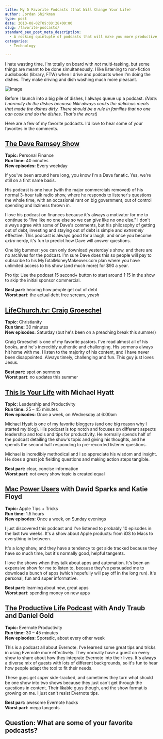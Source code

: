 ```yaml
---
title: My 5 Favorite Podcasts (that Will Change Your Life)
author: Jordan Shirkman
type: post
date: 2013-08-02T09:00:28+00:00
slug: /favorite-podcasts/
standard_seo_post_meta_description:
  - A rocking quintuple of podcasts that will make you more productive, financially savvy and spiritually healthy.
categories:
  - Technology

---
```

I hate wasting time. I'm totally on board with _not_ multi-tasking, but some things are meant to be done simultaneously. I like listening to non-fiction audiobooks (library, FTW) when I drive and podcasts when I'm doing the dishes. They make driving and dish washing much more pleasant.

![Image](/images/podcast-icon.jpeg) 

Before I launch into a big pile of dishes, I always queue up a podcast. _(Note: I normally do the dishes because Niki always cooks the delicious meals that made the dishes dirty. There should be a rule in families that no one can cook and do the dishes. That's the worst)_

Here are a few of my favorite podcasts. I'd love to hear some of your favorites in the comments.<!--more-->

## [The Dave Ramsey Show](http://www.daveramsey.com/radio/home/#podcast-tab)

**Topic:** Personal Finance  
**Run time:** 40 minutes  
**New episodes:** Every weekday

If you've been around here long, you know I'm a Dave fanatic. Yes, we're still on a first name basis.

His podcast is one hour (with the major commercials removed) of his normal 3-hour talk radio show, where he responds to listener's questions the whole time, with an occasional rant on big government, out of control spending and laziness thrown in.

I love his podcast on finances because it's always a motivator for me to continue to &#8220;_live_ like no one else so we can _give_ like no one else.&#8221; I don't always agree with some of Dave's comments, but his philosophy of getting out of debt, investing and staying out of debt is simple and _extremely_ effective. This podcast is always good for a laugh, and once you become _extra_ nerdy, it's fun to predict how Dave will answer questions.

One big bummer: you can only download yesterday's show, and there are no archives for the podcast. I'm sure Dave does this so people will pay to subscribe to his MyTotalMoneyMakeover.com plan where you have unlimited access to his show (and much more) for $90 a year.

Pro tip: Use the podcast 15 second+ button to start around 1:15 in the show to skip the initial sponsor commercial.

**Best part:** hearing how people get out of debt  
**Worst part:** the actual debt free scream, _yeesh_

## [LifeChurch.tv: Craig Groeschel](http://www.lifechurch.tv/resources)

**Topic:** Christianity  
**Run time:** 30 minutes  
**New episodes:** Saturday (but he's been on a preaching break this summer)

Craig Groeschel is one of my favorite pastors. I've read almost all of his books, and he's incredibly authentic and challenging. His sermons always hit home with me. I listen to the majority of his content, and I have never been disappointed. Always timely, challenging and fun. This guy just loves Jesus.

**Best part:** spot on sermons  
**Worst part:** no updates this summer

## [This Is Your Life](http://michaelhyatt.com/thisisyourlife) with Michael Hyatt

**Topic:** Leadership and Productivity  
**Run time:** 25 &#8211; 45 minutes  
**New episodes:** Once a week, on Wednesday at 6:00am

[Michael Hyatt](http://michaelhyatt.com) is one of my favorite bloggers (and one big reason why I started my blog). His podcast is top notch and focuses on different aspects leadership and tools and tips for productivity. He normally spends half of the podcast detailing the show's topic and giving his thoughts, and he spends the second half responding to pre-recorded listener questions.

Michael is incredibly methodical and I so appreciate his wisdom and insight. He does a great job fielding questions and making action steps tangible.

**Best part:** clear, concise information  
**Worst part:** not every show topic is created equal

## [Mac Power Users](http://macpowerusers.com) with David Sparks and Katie Floyd

**Topic:** Apple Tips + Tricks  
**Run time:** 1.5 hours  
**New episodes:** Once a week, on Sunday evenings

I just discovered this podcast and I've listened to probably 10 episodes in the last two weeks. It's a show about Apple products: from iOS to Macs to everything in between.

It's a _long_ show, and they have a tendency to get side tracked because they have so much time, but it's normally good, helpful tangents.

I love the shows when they talk about apps and automation. It's been an expensive show for me to listen to, because they've persuaded me to download a bunch of apps (which hopefully will pay off in the long run). It's personal, fun and super informative.

**Best part:** learning about new, great apps  
**Worst part:** spending money on new apps

## [The Productive Life Podcast](http://www.systemizeme.com) with Andy Traub and Daniel Gold

**Topic:** Evernote Productivity  
**Run time:** 30 &#8211; 45 minutes  
**New episodes:** Sporadic, about every other week

This is a podcast all about Evernote. I've learned some great tips and tricks in using Evernote more effectively. They normally have a guest on every show to share about how they integrate Evernote into their lives. It's always a diverse mix of guests with lots of different backgrounds, so it's fun to hear how people adapt the tool to fit their needs.

These guys get _super_ side-tracked, and sometimes they turn what should be one show into two shows because they just can't get through the questions in content. Their likable guys though, and the show format is growing on me. I just can't resist Evernote tips.

**Best part:** awesome Evernote hacks  
**Worst part:** mega tangents

## Question: What are some of your favorite podcasts?
